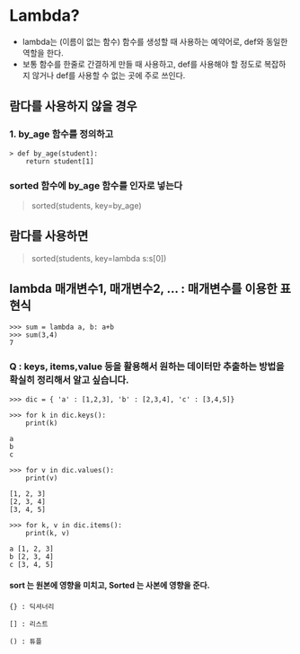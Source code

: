  #  Lambda?

* lambda는 (이름이 없는 함수) 함수를 생성할 때 사용하는 예약어로, def와 동일한 역할을 한다. 
* 보통 함수를 한줄로 간결하게 만들 때 사용하고, def를 사용해야 할 정도로 복잡하지 않거나 def를 사용할 수 없는 곳에 주로 쓰인다.

## 람다를 사용하지 않을 경우
### 1. by_age 함수를 정의하고 
```
> def by_age(student):
    return student[1]
```
### sorted 함수에 by_age 함수를 인자로 넣는다
> sorted(students, key=by_age)

## 람다를 사용하면
>sorted(students, key=lambda s:s[0])


## lambda 매개변수1, 매개변수2, ... : 매개변수를 이용한 표현식

```
>>> sum = lambda a, b: a+b
>>> sum(3,4)
7
```

### Q : keys, items,value 등을 활용해서 원하는 데이터만 추출하는 방법을 확실히 정리해서 알고 싶습니다.

~~~
>>> dic = { 'a' : [1,2,3], 'b' : [2,3,4], 'c' : [3,4,5]}

>>> for k in dic.keys():
    print(k)    

a
b
c

>>> for v in dic.values():
    print(v)

[1, 2, 3]
[2, 3, 4]
[3, 4, 5]

>>> for k, v in dic.items():
    print(k, v)

a [1, 2, 3]
b [2, 3, 4]
c [3, 4, 5]

~~~

#### sort 는 원본에 영향을 미치고, Sorted 는 사본에 영향을 준다. 


~~~
{} : 딕셔너리

[] : 리스트

() : 튜플
~~~
